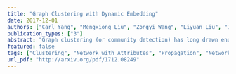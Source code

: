 ```yaml
---
title: "Graph Clustering with Dynamic Embedding"
date: 2017-12-01
authors: ["Carl Yang", "Mengxiong Liu", "Zongyi Wang", "Liyuan Liu", "Jiawei Han"]
publication_types: ["3"]
abstract: "Graph clustering (or community detection) has long drawn enormous attention from the research on web mining and information networks. Recent literature on this topic has reached a consensus that node contents and link structures should be integrated for reliable graph clustering, especially in an unsupervised setting. However, existing methods based on shallow models often suffer from content noise and sparsity. In this work, we propose to utilize deep embedding for graph clustering, motivated by the well-recognized power of neural networks in learning intrinsic content representations. Upon that, we capture the dynamic nature of networks through the principle of influence propagation and calculate the dynamic network embedding. Network clusters are then detected based on the stable state of such an embedding. Unlike most existing embedding methods that are task-agnostic, we simultaneously solve for the underlying node representations and the optimal clustering assignments in an end-to-end manner. To provide more insight, we theoretically analyze our interpretation of network clusters and find its underlying connections with two widely applied approaches for network modeling. Extensive experimental results on six real-world datasets including both social networks and citation networks demonstrate the superiority of our proposed model over the state-of-the-art."
featured: false
tags: ["Clustering", "Network with Attributes", "Propagation", "Network"]
url_pdf: "http://arxiv.org/pdf/1712.08249"
---
```



